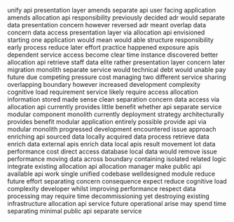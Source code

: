 unify api presentation layer amends separate api user facing application amends allocation api responsibility previously decided adr would separate data presentation concern however reversed adr meant overlap data concern data access presentation layer via allocation api envisioned starting one application would mean would able structure responsibility early process reduce later effort practice happened exposure apis dependent service access become clear time instance discovered better allocation api retrieve staff data elite rather presentation layer concern later migration monolith separate service would technical debt would unable pay future due competing pressure cost managing two different service sharing overlapping boundary however increased development complexity cognitive load requirement service likely require access allocation information stored made sense clean separation concern data access via allocation api currently provides little benefit whether api separate service modular component monolith currently deployment strategy architecturally provides benefit modular application entirely possible provide api via modular monolith progressed development encountered issue approach enriching api sourced data locally acquired data process retrieve data enrich data external apis enrich data local apis result movement lot data performance cost direct access database local data would remove issue performance moving data across boundary containing isolated related logic integrate existing allocation api allocation manager make public api available api work single unified codebase welldesigned module reduce future effort separating concern consequence expect reduce cognitive load complexity developer whilst improving performance respect data processing may require time decommissioning yet destroying existing infrastructure allocation api service future operational arise may spend time separating minimal public api separate service